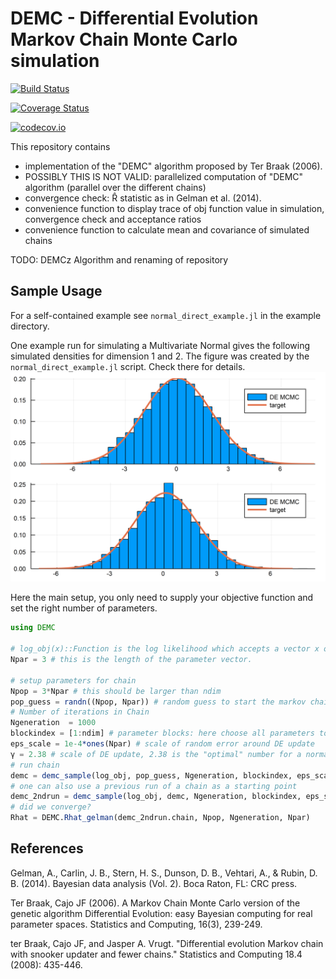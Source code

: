 # DEMC - Differential Evolution Markov Chain Monte Carlo simulation


[![Build Status](https://travis-ci.org/chrished/DEMC.jl.svg?branch=master)](https://travis-ci.org/chrished/DEMC.jl)

[![Coverage Status](https://coveralls.io/repos/chrished/DEMC.jl/badge.svg?branch=master&service=github)](https://coveralls.io/github/chrished/DEMC.jl?branch=master)

[![codecov.io](http://codecov.io/github/chrished/DEMC.jl/coverage.svg?branch=master)](http://codecov.io/github/chrished/DEMC.jl?branch=master)


This repository contains
* implementation of the "DEMC" algorithm proposed by Ter Braak (2006).
* POSSIBLY THIS IS NOT VALID: parallelized computation of "DEMC" algorithm (parallel over the different chains)
* convergence check: R̂ statistic as in Gelman et al. (2014).
* convenience function to display trace of obj function value in simulation, convergence check and acceptance ratios
* convenience function to calculate mean and covariance of simulated chains

TODO: DEMCz Algorithm and renaming of repository

## Sample Usage
For a self-contained example see `normal_direct_example.jl` in the example directory.

One example run for simulating a Multivariate Normal gives the following simulated densities for dimension 1 and 2. The figure was created by the `normal_direct_example.jl` script. Check there for details.
![Simulated Multivariate Normal](./img/normal_direct_hist_1_2.png)

Here the main setup, you only need to supply your objective function and set the right number of parameters.

```julia
using DEMC

# log_obj(x)::Function is the log likelihood which accepts a vector x of length Npar as its argument
Npar = 3 # this is the length of the parameter vector.

# setup parameters for chain
Npop = 3*Npar # this should be larger than ndim
pop_guess = randn((Npop, Npar)) # random guess to start the markov chain (this should be sufficiently dispersed to cover the relevant parameter range)
# Number of iterations in Chain
Ngeneration  = 1000
blockindex = [1:ndim] # parameter blocks: here choose all parameters to be updated simultaenously
eps_scale = 1e-4*ones(Npar) # scale of random error around DE update
γ = 2.38 # scale of DE update, 2.38 is the "optimal" number for a normal
# run chain
demc = demc_sample(log_obj, pop_guess, Ngeneration, blockindex, eps_scale, γ)
# one can also use a previous run of a chain as a starting point
demc_2ndrun = demc_sample(log_obj, demc, Ngeneration, blockindex, eps_scale, γ)
# did we converge?
Rhat = DEMC.Rhat_gelman(demc_2ndrun.chain, Npop, Ngeneration, Npar)
```


## References

Gelman, A., Carlin, J. B., Stern, H. S., Dunson, D. B., Vehtari, A., & Rubin, D. B. (2014). Bayesian data analysis (Vol. 2). Boca Raton, FL: CRC press.

Ter Braak, Cajo JF (2006). A Markov Chain Monte Carlo version of the genetic algorithm Differential Evolution: easy Bayesian computing for real parameter spaces. Statistics and Computing, 16(3), 239-249.

ter Braak, Cajo JF, and Jasper A. Vrugt. "Differential evolution Markov chain with snooker updater and fewer chains." Statistics and Computing 18.4 (2008): 435-446.

